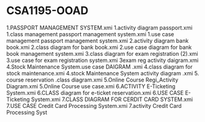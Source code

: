 # CSA1195-OOAD
1.PASSPORT MANAGEMENT SYSTEM.xmi
1.activity diagram passport.xmi
1.class management passport management system.xmi
1.use case management passport management system.xmi
2.activity diagram bank book.xmi
2.class diagram for bank book.xmi
2.use case diagram for bank book management system.xmi
3.class diagram for exam registration (2).xmi
3.use case for exam registration system.xmi
3exam reg activity daigram.xmi
4.Stock Maintenance System.use case DAIGRAM .xmi
4.class diagram for stock maintenance.xmi
4.stock Maintenance System activity diagram .xmi
5. course reservation .class diagram.xmi
5.Online Course Regi_Activity Diagram.xmi
5.Online Course use case.xmi
6.ACTIVITY E-Ticketing System.xmi
6.CLASS diagram for e-ticket reservation.xmi
6.USE CASE E-Ticketing System.xmi
7.CLASS DIAGRAM FOR CERDIT CARD SYSTEM.xmi
7.USE CASE Credit Card Processing System.xmi
7.activity Credit Card Processing Syst

